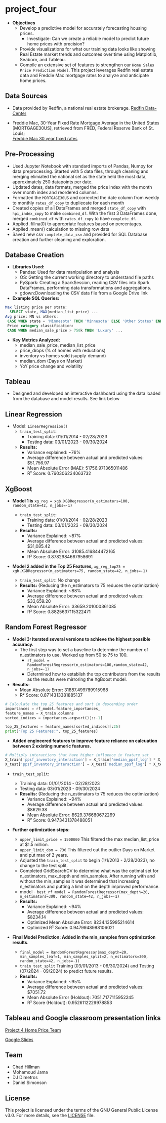 # project_four

* **Objectives**
  * Develop a predictive model for accurately forecasting housing prices.
    * Investigate: Can we create a reliable model to predict future home prices with precision?
  * Provide visualizations for what our training data looks like showing Real Estate market trends and outcomes over time using Matplotlib, Seaborn, and Tableau.
  * Compile an extensive set of features to strengthen our `Home Sales Price Prediction Model`. This project leverages Redfin real estate data and Freddie Mac mortgage rates to analyze and anticipate home prices.

## Data Sources

* Data provided by Redfin, a national real estate brokerage.
[Redfin Data-Center](https://www.redfin.com/news/data-center/)

* Freddie Mac, 30-Year Fixed Rate Mortgage Average in the United States [MORTGAGE30US], retrieved from FRED, Federal Reserve Bank of St. Louis;  
[Freddie Mac 30 year fixed rates](https://fred.stlouisfed.org/series/MORTGAGE30US)

## Pre-Processing

* Used Jupyter Notebook with standard imports of Pandas, Numpy for data preprocessing. Started with 5 data files, through cleaning and merging elimiated the national set as the state held the most data, approximately 250 datapoints per date.
* Updated dates, data formats, merged the price index with the month over month index and reordered columns.
* Formatted the `MORTGAGE30US` and corrected the date column from weekly to monthly `rates_df_copy` to dupliecate for each month
* Created copies of all DataFrames and merged `state_df_copy` with `hpi_index_copy` to make `combined_df`. With the first 3 DataFrames done, merged `combined_df` with `rates_df_copy` to have `complete_df`.
* Applied .fillna(0) to appropriate features based on percentages.
* Applied .mean() calculation to missing row data
* Saved new csv `complete_data_csv` and provided for SQL Database creation and further cleaning and exploration.

## Database Creation

* **Libraries Used:**
  * Pandas: Used for data manipulation and analysis
  * OS: Getting the current working directory to understand file paths
  * PySpark: Creating a SparkSession, reading CSV files into Spark DataFrames, performing data transformations and aggregations.
  * gdown:Downloading the CSV data file from a Google Drive link
* **Example SQL Queries:**

```SQL
Max listing price per state:
  SELECT state, MAX(median_list_price) ...
Avg price: MN vs others:
 CASE WHEN state = 'Minnesota' THEN 'Minnesota' ELSE 'Other States' END ...
 Price category classification:
 CASE WHEN median_sale_price > 750k THEN 'Luxury' ...
```

* **Key Metrics Analyzed:**
  * median_sale_price, median_list_price
  * price_drops (% of homes with reductions)
  * inventory vs homes sold (supply-demand)
  * median_dom (Days on Market)
  * YoY price change and volatility

## Tableau

* Designed and developed an interactive dashboard using the data loaded from the database and model results. See link below

## Linear Regression

* Model: `LinearRegression()`
  * `train_test_split`:
    * Training data: 01/01/2014 - 02/28/2023
    * Testing data: 03/01/2023 - 09/30/2024
  * **Results:**
    * Variance explained: ~76%
    * Average difference between actual and predicted values: $51,756.97
    * Mean Absolute Error (MAE): 51756.971365011486
    * R² Score: 0.760306234063732

## XgBoost

* **Model 1 is** `xg_reg = xgb.XGBRegressor(n_estimators=100, random_state=42, n_jobs=-1)`
  * `train_test_split`:
    * Training data: 01/01/2014 - 02/28/2023
    * Testing data: 03/01/2023 - 09/30/2024
  * **Results:**
    * Variance Explained: ~87%
    * Average difference between actual and predicted values: $31,085.42
    * Mean Absolute Error: 31085.416844472165
    * R² Score: 0.8782984667958691

* **Model 2 added in the Top 25 Features,** `xg_reg_top25 = xgb.XGBRegressor(n_estimators=75, random_state=42, n_jobs=-1)`
  * `train_test_split`:  No change
  * **Results:** {Reducing the n_estimators to 75 reduces the optimization}
    * Variance Explained: ~88%
    * Average difference between actual and predicted values: $33,659.20
    * Mean Absolute Error: 33659.201000361085
    * R² Score: 0.8825637115322471

## Random Forest Regressor

* **Model 3: Iterated several versions to achieve the highest possible accuracy.**
  * The first step was to set a baseline to determine the number of n_estimators to use. Worked up from 50 to 75 to 100.
    * `rf_model = RandomForestRegressor(n_estimators=100,random_state=42, n_jobs=-1)`
    * Determined how to establish the top contributors from the results as the results were mirroring the XgBoost model.
* **Results:**
  * Mean Absolute Error: 31887.499789915968
  * R² Score: 0.8714313381885137

```Python
# Calculate the top 25 features and sort in descending order
importances = rf_model.feature_importances_ 
feature_names = X_train.columns
sorted_indices = importances.argsort()[::-1]  

top_25_features = feature_names[sorted_indices][:25]  
print("Top 25 Features:", top_25_features)
```

* **Added engineered features to improve feature reliance on calcuation between 2 existing numeric features.**

```Python
# Multiply interactions that have higher influence in feature set 
X_train['ppsf_inventory_interaction'] = X_train['median_ppsf_log'] * X_train['inventory']
X_test['ppsf_inventory_interaction'] = X_test['median_ppsf_log'] * X_test['inventory']
```

* `train_test_split`:
  * Training data: 01/01/2014 - 02/28/2023
  * Testing data: 03/01/2023 - 09/30/2024
  * **Results:** {Reducing the n_estimators to 75 reduces the optimization}
    * Variance Explained: ~94%
    * Average difference between actual and predicted values: $8629.38
    * Mean Absolute Error: 8629.376680672269
    * R² Score: 0.9473431378488051

* **Further optimization steps:**
  * `upper_limit_price = 1500000` This filtered the max median_list_price at $1.5 million.
  * `upper_limit_dom = 730` This filtered out the outlier Days on Market and put max of 2 years.
  * Adjusted the `train_test_split` to begin (1/1/2013 - 2/28/2023), no change to the test split.
  * Completed GridSearchCV to determine what was the optimal set for n_estimators, max_depth and min_samples. After running with and without the min_samples it was determined that increasing n_estimators and putting a limit on the depth improved performance.
  * model - `best_rf_model = RandomForestRegressor(max_depth=20, n_estimators=300, random_state=42, n_jobs=-1)`
  * **Results:**
    * Variance Explained: ~94%
    * Average difference between actual and predicted values: $8234.14
    * Optimized Mean Absolute Error: 8234.135995214614
    * Optimized R² Score: 0.9479948988106021

* **Final Model Prediction: Added in the min_samples from optimization results.**
  * `final_model = RandomForestRegressor(max_depth=20, min_samples_leaf=1, min_samples_split=2, n_estimators=300, random_state=42, n_jobs=-1)`
  * `train_test_split` Training (03/01/2013 - 06/30/2024) and Testing (07/2024 - 09/2024) to predict future results.
  * **Results:**
    * Variance Explained: ~95%
    * Average difference between actual and predicted values: $7051.72
    * Mean Absolute Error (Holdout): 7051.7177115952245
    * R² Score (Holdout): 0.9526112229978853

## Tableau and Google classroom presentation links

[Project 4 Home Price Team](https://public.tableau.com/views/Project4-Home-Price-Team/Sheet9?:language=en-US&:sid=&:redirect=auth&:display_count=n&:origin=viz_share_link)

[Google Slides](https://docs.google.com/presentation/d/1_ktoKaDu7wblDlKUY6hiMKfcIKENC8cLgnWRBOtgU1s/edit?slide=id.p#slide=id.p)

## Team

* Chad Hillman
* Mohamoud Jama
* DJ Dimetros
* Daniel Simonson

## License

This project is licensed under the terms of the GNU General Public License v3.0. For more details, see the [LICENSE](https://www.gnu.org/licenses/gpl-3.0.en.html) file.
